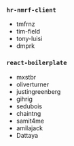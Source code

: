 ### `hr-nmrf-client`
- tmfrnz
- tim-field
- tony-luisi 
- dmprk

### `react-boilerplate`
- mxstbr
- oliverturner
- justingreenberg
- gihrig
- sedubois
- chaintng
- samit4me
- amilajack
- Dattaya
